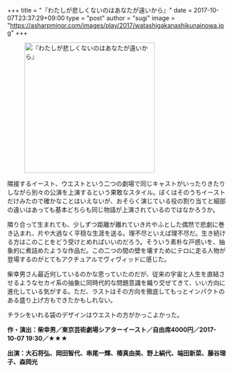 +++
title = "『わたしが悲しくないのはあなたが遠いから』"
date = 2017-10-07T23:37:29+09:00
type = "post"
author = "sugi"
image = "https://asharpminor.com/images/play/2017/watashigakanashikunainowa.jpg"
+++

<figure class="alignleft"><img src="/images/play/2017/watashigakanashikunainowa.jpg" alt="『わたしが悲しくないのはあなたが遠いから』" style="width: 300px !important;"></figure>

隣接するイースト、ウエストという二つの劇場で同じキャストがいったりきたりしながら別々の公演を上演するという果敢なスタイル。ぼくはそのうちイーストだけみたので確かなことはいえないが、おそらく演じている役の割り当てと細部の違いはあっても基本どちらも同じ物語が上演されているのではなかろうか。

隣り合って生まれても、少しずつ距離が離れていき片やふとした偶然で悲劇に巻き込まれ、片や大過なく平穏な生涯を送る。理不尽といえば理不尽だ。生き続ける方はこのことをどう受けとめればいいのだろう。そういう素朴な戸惑いを、抽象的に煮詰めたような作品だ。この二つの間の壁を壊すためにテロに走る人物が登場するのがとてもアクチュアルでヴィヴィッドに感じた。

柴幸男さん最近何しているのかな思っていたのだが、従来の宇宙と人生を直結させるようなセカイ系の抽象に同時代的な問題意識を織り交ぜてきて、いい方向に進化している気がする。ただ、ラストはその方向を徹底してもっとインパクトのある盛り上げ方もできたかもしれない。

チラシをいれる袋のデザインはウエストの方がかっこよかった。

**作・演出：柴幸男／東京芸術劇場シアターイースト／自由席4000円／2017-10-07 19:30／★★★**

**出演：大石将弘、岡田智代、串尾一輝、椿真由美、野上絹代、端田新菜、藤谷理子、森岡光**

